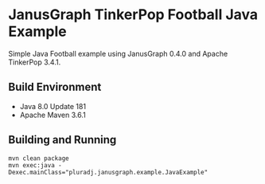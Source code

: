 # JanusGraph TinkerPop Football Java Example

Simple Java Football example using JanusGraph 0.4.0 and Apache TinkerPop 3.4.1.

## Build Environment

* Java 8.0 Update 181
* Apache Maven 3.6.1

## Building and Running

```
mvn clean package
mvn exec:java -Dexec.mainClass="pluradj.janusgraph.example.JavaExample"
```

